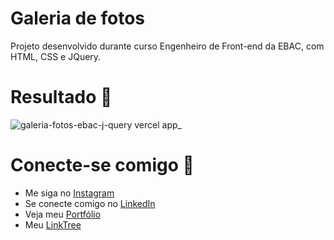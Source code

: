 # Galeria de fotos
Projeto desenvolvido durante curso Engenheiro de Front-end da EBAC, com HTML, CSS e JQuery.

# Resultado 📌
![galeria-fotos-ebac-j-query vercel app_](https://github.com/Brenda-A-S/Loja-Smartphones-HTML-CSS/assets/69852246/d67844c8-7a70-4fb9-b452-d368b9a41e4f)

# Conecte-se comigo 🔗

* Me siga no [Instagram](https://www.instagram.com/brenda_a_s_dev/)
* Se conecte comigo no [LinkedIn](https://www.linkedin.com/in/brenda-antunes-silva/)
* Veja meu [Portfólio](https://portfolio-brenda-a-s.web.app/)
* Meu [LinkTree](https://linktr.ee/brenda_a_s_dev)